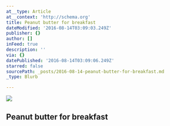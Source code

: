 ```yaml
---
at__type: Article
at__context: 'http://schema.org'
title: Peanut butter for breakfast
dateModified: '2016-08-14T03:09:03.249Z'
publisher: {}
author: []
inFeed: true
description: ''
via: {}
datePublished: '2016-08-14T03:09:06.249Z'
starred: false
sourcePath: _posts/2016-08-14-peanut-butter-for-breakfast.md
_type: Blurb

---
```

<article style=""><img src="https://the-grid-user-content.s3-us-west-2.amazonaws.com/3884db25-705e-41c1-80b9-c1f66521c882.jpg" /><h1>Peanut butter for breakfast</h1></article>